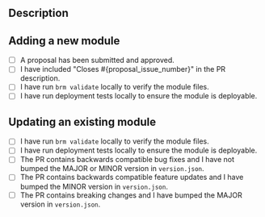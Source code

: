 <!-- If you haven't already, read the full [contribution guide](TODO). The guide may have changed since the last time you read it, so please double-check. Once you are done and ready to submit your PR, add PR description and run through the relevant checklist below. -->

## Description

<!--Why this PR? What is changed? What is the effect? etc.-->

## Adding a new module

<!--Run through the checklist if your PR adds a new module.-->

- [ ] A proposal has been submitted and approved.
- [ ] I have included "Closes #{proposal_issue_number}" in the PR description.
- [ ] I have run `brm validate` locally to verify the module files.
- [ ] I have run deployment tests locally to ensure the module is deployable.

## Updating an existing module

<!--Run through the checklist if your PR updates an existing module.-->

- [ ] I have run `brm validate` locally to verify the module files.
- [ ] I have run deployment tests locally to ensure the module is deployable.
- [ ] The PR contains backwards compatible bug fixes and I have not bumped the MAJOR or MINOR version in `version.json`.
- [ ] The PR contains backwards compatible feature updates and I have bumped the MINOR version in `version.json`.
- [ ] The PR contains breaking changes and I have bumped the MAJOR version in `version.json`.
